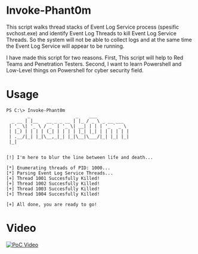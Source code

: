 # Invoke-Phant0m
This script walks thread stacks of Event Log Service process (spesific svchost.exe) and identify Event Log Threads to kill Event Log Service Threads. So the system will not be able to collect logs and at the same time the Event Log Service will appear to be running.

I have made this script for two reasons. First, This script will help to Red Teams and Penetration Testers. Second, I want to learn Powershell and Low-Level things on Powershell for cyber security field.

# Usage

```
PS C:\> Invoke-Phant0m
        _                 _    ___
  _ __ | |__   __ _ _ __ | |_ / _ \ _ __ ___
 | '_ \| '_ \ / _` | '_ \| __| | | | '_ ` _ \
 | |_) | | | | (_| | | | | |_| |_| | | | | | |
 | .__/|_| |_|\__,_|_| |_|\__|\___/|_| |_| |_|
 |_|


[!] I'm here to blur the line between life and death...

[*] Enumerating threads of PID: 1000...
[*] Parsing Event Log Service Threads...
[+] Thread 1001 Succesfully Killed!
[+] Thread 1002 Succesfully Killed!
[+] Thread 1003 Succesfully Killed!
[+] Thread 1004 Succesfully Killed!

[+] All done, you are ready to go!
```

# Video
[![PoC Video](https://i.ytimg.com/vi/PF0-tZWCmpc/maxresdefault.jpg)](https://www.youtube.com/watch?v=PF0-tZWCmpc)


